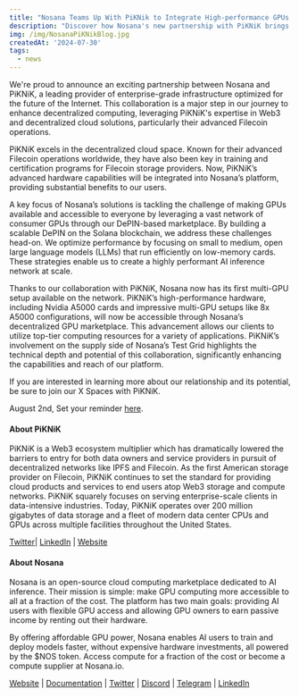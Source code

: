 ```yaml
---
title: "Nosana Teams Up With PiKNik to Integrate High-performance GPUs Into Its DePIN Network"
description: "Discover how Nosana's new partnership with PiKNiK brings powerful Nvidia A5000 multi-GPU setups to our decentralized GPU marketplace, unlocking top-tier computing resources for a wide range of applications."
img: /img/NosanaPiKNikBlog.jpg
createdAt: '2024-07-30'
tags:
  - news
---
```

We're proud to announce an exciting partnership between Nosana and PiKNiK, a leading provider of enterprise-grade infrastructure optimized for the future of the Internet. This collaboration is a major step in our journey to enhance decentralized computing, leveraging PiKNiK's expertise in Web3 and decentralized cloud solutions, particularly their advanced Filecoin operations.

PiKNiK excels in the decentralized cloud space. Known for their advanced Filecoin operations worldwide, they have also been key in training and certification programs for Filecoin storage providers. Now, PiKNiK’s advanced hardware capabilities will be integrated into Nosana’s platform, providing substantial benefits to our users.

A key focus of Nosana’s solutions is tackling the challenge of making GPUs available and accessible to everyone by leveraging a vast network of consumer GPUs through our DePIN-based marketplace. By building a scalable DePIN on the Solana blockchain, we address these challenges head-on. We optimize performance by focusing on small to medium, open large language models (LLMs) that run efficiently on low-memory cards. These strategies enable us to create a highly performant AI inference network at scale.

Thanks to our collaboration with PiKNiK, Nosana now has its first multi-GPU setup available on the network. PiKNiK’s high-performance hardware, including Nvidia A5000 cards and impressive multi-GPU setups like 8x A5000 configurations, will now be accessible through Nosana’s decentralized GPU marketplace. This advancement allows our clients to utilize top-tier computing resources for a variety of applications. PiKNiK’s involvement on the supply side of Nosana’s Test Grid highlights the technical depth and potential of this collaboration, significantly enhancing the capabilities and reach of our platform.

If you are interested in learning more about our relationship and its potential, be sure to join our X Spaces with PiKNiK.

August 2nd, Set your reminder [here](https://twitter.com/i/spaces/1dRJZdwDVzDKB).


#### About PiKNiK

PiKNiK is a Web3 ecosystem multiplier which has dramatically lowered the barriers to entry for both data owners and service providers in pursuit of decentralized networks like IPFS and Filecoin. As the first American storage provider on Filecoin, PiKNiK continues to set the standard for providing cloud products and services to end users atop Web3 storage and compute networks. PiKNiK squarely focuses on serving enterprise-scale clients in data-intensive industries. Today, PiKNiK operates over 200 million gigabytes of data storage and a fleet of modern data center CPUs and GPUs across multiple facilities throughout the United States.

[Twitter](https://twitter.com/PiKNiK_US)| [LinkedIn](https://www.linkedin.com/company/piknikus/) | [Website](https://www.piknik.com/)

#### About Nosana 

Nosana is an open-source cloud computing marketplace dedicated to AI inference. Their mission is simple: make GPU computing more accessible to all at a fraction of the cost. The platform has two main goals: providing AI users with flexible GPU access and allowing GPU owners to earn passive income by renting out their hardware.

By offering affordable GPU power, Nosana enables AI users to train and deploy models faster, without expensive hardware investments, all powered by the $NOS token. Access compute for a fraction of the cost or become a compute supplier at Nosana.io.

[Website](https://nosana.io/) | [Documentation](https://docs.nosana.io/) | [Twitter](https://twitter.com/nosana_ai) | [Discord](https://discord.gg/nosana-ai) | [Telegram](https://t.me/NosanaCompute) | [LinkedIn](https://www.linkedin.com/company/nosana/)


